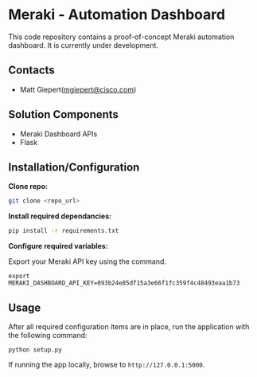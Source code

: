 # Meraki - Automation Dashboard

This code repository contains a proof-of-concept Meraki automation dashboard. It is currently under development.

## Contacts
* Matt Giepert(mgiepert@cisco.com)

## Solution Components
* Meraki Dashboard APIs
* Flask

## Installation/Configuration

**Clone repo:**
```bash
git clone <repo_url>
```

**Install required dependancies:**
```bash
pip install -r requirements.txt
```

**Configure required variables:**

Export your Meraki API key using the command.
```
export MERAKI_DASHBOARD_API_KEY=093b24e85df15a3e66f1fc359f4c48493eaa1b73
```

## Usage

After all required configuration items are in place, run the application with the following command:

```
python setup.py
```

If running the app locally, browse to `http://127.0.0.1:5000`. 

